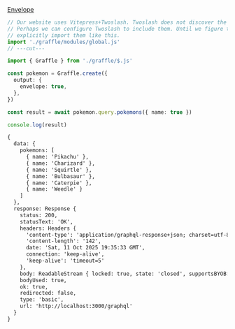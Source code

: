 <div class="ExampleSnippet">
<a href="../../examples/output/output_envelope">Envelope</a>

<!-- dprint-ignore-start -->
```ts twoslash
// Our website uses Vitepress+Twoslash. Twoslash does not discover the generated Graffle modules.
// Perhaps we can configure Twoslash to include them. Until we figure that out, we have to
// explicitly import them like this.
import './graffle/modules/global.js'
// ---cut---

import { Graffle } from './graffle/$.js'

const pokemon = Graffle.create({
  output: {
    envelope: true,
  },
})

const result = await pokemon.query.pokemons({ name: true })

console.log(result)
```
<!-- dprint-ignore-end -->

<!-- dprint-ignore-start -->
```txt
{
  data: {
    pokemons: [
      { name: 'Pikachu' },
      { name: 'Charizard' },
      { name: 'Squirtle' },
      { name: 'Bulbasaur' },
      { name: 'Caterpie' },
      { name: 'Weedle' }
    ]
  },
  response: Response {
    status: 200,
    statusText: 'OK',
    headers: Headers {
      'content-type': 'application/graphql-response+json; charset=utf-8',
      'content-length': '142',
      date: 'Sat, 11 Oct 2025 19:35:33 GMT',
      connection: 'keep-alive',
      'keep-alive': 'timeout=5'
    },
    body: ReadableStream { locked: true, state: 'closed', supportsBYOB: true },
    bodyUsed: true,
    ok: true,
    redirected: false,
    type: 'basic',
    url: 'http://localhost:3000/graphql'
  }
}
```
<!-- dprint-ignore-end -->

</div>
